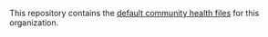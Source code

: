This repository contains the [default community health files](https://docs.github.com/en/github/building-a-strong-community/creating-a-default-community-health-file) for this organization.

